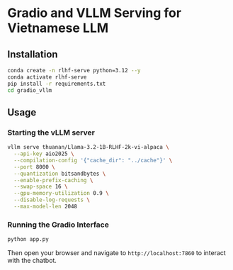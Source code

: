 # Gradio and VLLM Serving for Vietnamese LLM

## Installation

```bash
conda create -n rlhf-serve python=3.12 --y
conda activate rlhf-serve
pip install -r requirements.txt
cd gradio_vllm
```

## Usage

### Starting the vLLM server

```bash
vllm serve thuanan/Llama-3.2-1B-RLHF-2k-vi-alpaca \
  --api-key aio2025 \
  --compilation-config '{"cache_dir": "../cache"}' \
  --port 8000 \
  --quantization bitsandbytes \
  --enable-prefix-caching \
  --swap-space 16 \
  --gpu-memory-utilization 0.9 \
  --disable-log-requests \
  --max-model-len 2048
```

### Running the Gradio Interface

```bash
python app.py
```

Then open your browser and navigate to `http://localhost:7860` to interact with the chatbot.
